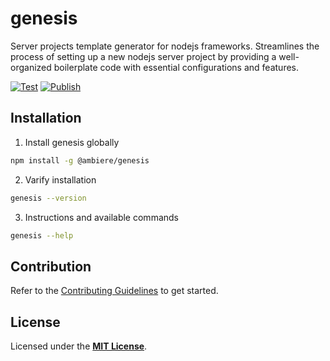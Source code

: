 # genesis

Server projects template generator for nodejs frameworks. Streamlines the process of setting up a new nodejs server project by providing a well-organized boilerplate code with essential configurations and features.

[![Test](https://github.com/ambiere/genesis/actions/workflows/continue-integration.yml/badge.svg)](https://github.com/ambiere/genesis/actions/workflows/continue-integration.yml)
[![Publish](https://github.com/ambiere/genesis/actions/workflows/continue-deployment.yml/badge.svg)](https://github.com/ambiere/genesis/actions/workflows/continue-deployment.yml)

## Installation

1. Install genesis globally

```bash
npm install -g @ambiere/genesis
```

2. Varify installation

```bash
genesis --version
```

3. Instructions and available commands

```bash
genesis --help
```

## Contribution

Refer to the [Contributing Guidelines](https://github.com/ambiere/genesis/blob/main/CONTRIBUTING.md) to get started.

## License

Licensed under the **[MIT License](https://github.com/ambiere/genesis/blob/main/LICENSE)**.
